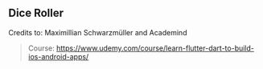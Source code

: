 ## Dice Roller

Credits to: Maximillian Schwarzmüller and Academind
> Course: https://www.udemy.com/course/learn-flutter-dart-to-build-ios-android-apps/
